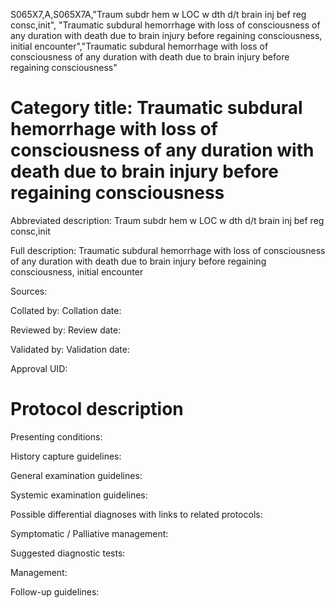 S065X7,A,S065X7A,"Traum subdr hem w LOC w dth d/t brain inj bef reg consc,init", "Traumatic subdural hemorrhage with loss of consciousness of any duration with death due to brain injury before regaining consciousness, initial encounter","Traumatic subdural hemorrhage with loss of consciousness of any duration with death due to brain injury before regaining consciousness"
# Category title: Traumatic subdural hemorrhage with loss of consciousness of any duration with death due to brain injury before regaining consciousness

Abbreviated description: Traum subdr hem w LOC w dth d/t brain inj bef reg consc,init

Full description: Traumatic subdural hemorrhage with loss of consciousness of any duration with death due to brain injury before regaining consciousness, initial encounter

Sources:

Collated by:
Collation date:

Reviewed by:
Review date:

Validated by:
Validation date:

Approval UID:

# Protocol description

Presenting conditions:

History capture guidelines:

General examination guidelines:

Systemic examination guidelines:

Possible differential diagnoses with links to related protocols:

Symptomatic / Palliative management:

Suggested diagnostic tests:

Management:

Follow-up guidelines:
